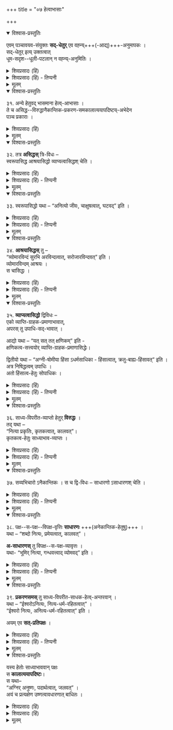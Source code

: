 +++
title = "०७ हेत्वाभासाः"

+++
<details open><summary>विश्वास-प्रस्तुतिः</summary>

एवम् पञ्चावयव-संयुक्तः **सद्-धेतुर्** एव वह्न्य्+++(-आद्य्)+++-अनुमापकः ।  
सद्-धेतुर् इत्य् उक्तत्वात्  
धूम-सदृश--धूली-पटलान् न वह्न्य्-अनुमितिः ।
</details>

<details><summary>शिवप्रसादः (हिं)</summary>

फलतः सिद्ध हुआ कि पाँच अवयवों से युक्त सद्- हेतु ही वह्नि आदि के अनुमान का साधन है । सद्हेतु कहने से सिद्ध हो गया कि धूम के सदृश प्रतीत होने वाले कहीं धूलि समूह को देखकर उसके द्वारा वहाँ पर वह्नि के होने का अनुमान नहीं किया जा सकता है । 
</details>

<details><summary>शिवप्रसादः (हिं) - तिप्पनी</summary>

हेत्वाभास और उनके भेदोपभेद 

भा० प्र०— ऊपर अनुमान के सद्हेतु का निरूपण किया जा चुका है । कुछ ऐसे भी हेतु हैं, जो हेतु की तरह तो प्रतीत होते हैं, किन्तु वस्तुतः वे हेतु नहीं होते । ऐसे हेतुओं को हेत्वाभास कहा जाता है । ' हेतुवद् आभासन्ते इति' यह हेत्वाभास का अर्थ है । 


हेत्वाभासों की संख्या पाँच है – १. असिद्ध, २ विरुद्ध ३ अनैकान्तिक, ४. प्रकरणसम और ५. कालात्ययापदिष्ट ।
</details>


<details><summary>मूलम्</summary>

एवम् पञ्चावयवसंयुक्तः सद्धेतुरेव वह्न्यनुमापकः । सद्धेतुरित्युक्तत्वात् धूमसदृश- धूलीपटलान्न वह्न्यनुमितिः ।
</details>

<details open><summary>विश्वास-प्रस्तुतिः</summary>

३१. अन्ये हेतुवद् भासमाना हेत्व्-आभासाः ।  
ते च असिद्ध--विरुद्धानैकान्तिक-प्रकरण-समकालात्ययापदिष्टय्-अभेदेन  
पञ्च प्रकाराः ।
</details>

<details><summary>शिवप्रसादः (हिं)</summary>

अनुवाद -जो उपर्युक्त सद्हेतु से भिन्न होकर भी हेतु के समान प्रतीत होते हैं, वे हेत्वाभास कहलाते हैं । हेत्वाभास पाँच हैं—असिद्ध, विरुद्ध, अनैकान्तिक, प्रकरणसम और कालात्ययापदिष्ट । 
</details>


<details><summary>मूलम्</summary>

३१. अन्ये हेतुवद्भासमाना हेत्वाभासाः । ते च असिद्धविरुद्धानैकान्तिकप्रकरण-समकालात्ययापदिष्टभेदेन पञ्चप्रकाराः ।
</details>

<details open><summary>विश्वास-प्रस्तुतिः</summary>

३२. तत्र **असिद्धस्** त्रि-विधः –  
स्वरूपासिद्ध आश्रयासिद्धो व्याप्यत्वासिद्धश् चेति ।
</details>

<details><summary>शिवप्रसादः (हिं)</summary>

[[४५]]  
उनमें भी असिद्ध तीन प्रकार का होता है – स्वरूपासिद्ध, आश्रयासिद्ध और व्याप्यत्वासिद्ध । 
</details>

<details><summary>शिवप्रसादः (हिं) - तिप्पनी</summary>

( १ ) असिद्ध हेतु भी तीन प्रकार का होता है – स्वरूपासिद्ध, आश्रयासिद्ध, और व्याप्यत्वासिद्ध । 
</details>


<details><summary>मूलम्</summary>

३२. तत्र असिद्धस्त्रिविधः – स्वरूपासिद्ध आश्रयासिद्धो व्याप्यत्वासिद्धश्चेति ।
</details>


<details open><summary>विश्वास-प्रस्तुतिः</summary>

३३. स्वरूपासिद्धो यथा – “अनित्यो जीवः, चाक्षुषत्वात्, घटवद्” इति ।
</details>

<details><summary>शिवप्रसादः (हिं)</summary>

जीव अनित्य है, क्योंकि वह घट के समान चाक्षुष् है ( अर्थात् चक्षुरिन्द्रिय का विषय बनता है ) । यह स्वरूपासिद्ध हेत्वाभास का उदा- हरण है ( क्योंकि पक्षभूत जीव मे चाक्षुषत्व ही असिद्ध है । ) ।  
</details>


<details><summary>शिवप्रसादः (हिं) - तिप्पनी</summary>

( क ) स्वरूपासिद्ध हेतु वह होता है, जिसका स्वरूप ही असिद्ध होता है अर्थात् वह हेतु के पक्षवृत्तित्व नामक गुण से रहित होता है। पक्ष में वह हेतु पाया ही नहीं जाता है । जैसे—जीव अनित्य है, क्योंकि वह घट के समान चाक्षुष् है । इस अनुमान वाक्य का हेतु चाक्षुषत्व है, किन्तु जीव का चाक्षुषत्व ही असिद्ध है । यह चाक्षुषत्व हेतु अपने पक्ष जीव में नहीं पाया जाता, अतएव यह स्वरूपासिद्ध हेतु हुआ । 

</details>


<details><summary>मूलम्</summary>

३३. स्वरूपासिद्धो यथा – “अनित्यो जीवः, चाक्षुषत्वात्, घटवद्” इति ।
</details>


<details open><summary>विश्वास-प्रस्तुतिः</summary>

३४. **आश्रयासिद्धस्** तु –  
“व्योमारविन्दं सुरभि अरविन्दत्वात्, सरोजारविन्दवत्” इति ।  
व्योमारविन्दम् आश्रयः ।  
स चासिद्धः ।
</details>

<details><summary>शिवप्रसादः (हिं)</summary>

आश्रयासिद्ध हेत्वाभास का उदाहरण है कि - आकाशकमल सुगन्धित होता है, क्योंकि वह सरोवर में होने वाले कमल के समान है। हेतु का आश्रय व्योमारविन्द ( आकाश- कमल ) है, किन्तु वह असिद्ध ही है । 
</details>

<details><summary>शिवप्रसादः (हिं) - तिप्पनी</summary>

( ख ) आश्रयासिद्ध हेतु वह होता है, जिसका आश्रय ही अप्रामाणिक होता है । पक्ष में पक्षतावच्छेदक का अभाव ही आश्रयासिद्ध है । जैसे—आकाश कमल सुगन्धित होता है, क्योंकि वह सरोवर में होने वाले कमल के समान है । इस अरविन्दत्व हेतु का आश्रय आकाशकमल ही असिद्ध है । किसी ने आकाशकमल को देखा ही नहीं है । उसके अप्रामाणिक होने से कमलत्व हेतु आश्रयासिद्ध है । 

</details>

<details><summary>मूलम्</summary>

३४. आश्रयासिद्धस्तु – “व्योमारविन्दं सुरभि अरविन्दत्वात्, सरोजारविन्दवत्” इति । व्योमारविन्दमाश्रयः । स चासिद्धः ।
</details>

<details open><summary>विश्वास-प्रस्तुतिः</summary>

३५. **व्याप्यत्वासिद्धो** द्विविधः –  
एको व्याप्ति-ग्राहक-प्रमाणाभावात्,  
अपरस् तु उपाधि-सद्-भावात् ।  

आद्यो यथा – “यत् सत् तत् क्षणिकम्” इति -  
क्षणिकत्व-सत्त्वयोर् व्याप्ति-ग्राहक-प्रमाणासिद्धेः। 

द्वितीयो यथा – “अग्नी-षोमीया हिंसा ऽधर्मसाधिका - हिंसात्वात्, क्रतु-बाह्य-हिंसावत्” इति ।  
अत्र निषिद्धत्वम् उपाधिः ।  
अतो हिंसात्व-हेतुः सोपाधिकः ।
</details>

<details><summary>शिवप्रसादः (हिं)</summary>

व्याप्यत्वासिद्ध हेत्वाभास दो प्रकार का होता है, एक तो व्याप्तिग्राहक प्रमाण के अभाव के कारण और दूसरा उपाधि के कारण ।  

पहले का उदाहरण है— जो सत् होता है वह क्षणिक होता है । क्षणिकत्व एवं सत्त्व का व्याप्तिग्राहक कोई प्रमाण ही नहीं होता ।

द्वितीय व्याप्यत्वासिद्ध का उदाहरण है- अग्निषोमीय याग में होने वाली हिंसा से अधर्म होता है, क्योंकि वह यज्ञ के बाहर की जाने वाली हिंसा के समान है । यहाँ पर निषिद्धत्व उपाधि है ।  
अतएव यहाँ पर हिंसात्व हेतु सोपाधिक है ।
</details>

<details><summary>शिवप्रसादः (हिं) - तिप्पनी</summary>

( ग ) व्याप्यत्वासिद्ध हेतु दो प्रकार का होता है— पहला व्याप्यत्वासिद्ध हेतु वह है, जिसका व्याप्तिग्राहक प्रमाण कोई नहीं होता है । जैसे—जो सत् होता है वह क्षणिक होता है, यहाँ पर सत्त्व एवं क्षणिकत्व का व्याप्तिग्राहक कोई भी प्रमाण नहीं है । क्षणिक उसे कहते हैं, जो एक क्षणमात्र ही रहे । ज्ञेय और ज्ञाता के क्षणिक होने पर भूयोदर्शन द्वारा होने वाला व्याप्तिग्रह हो ही नहीं सकता, अतएव यहाँ व्याप्ति- ग्राहक प्रमाण के अभाव के कारण व्याप्यत्वासिद्ध हेतु है । दूसरा व्याप्यत्वासिद्ध हेतु 


 


[[४७]]


वह होता है, जो उपाधि के सद्भाव के कारण होता है । जैसे- अग्निषोमीय याग में की जाने वाली हिंसा अधर्म की साधिका है, क्योंकि वह यज्ञ के बाहर ( यज्ञाति- रिक्त स्थल में ) की जाने वाली हिंसा के समान है। यहाँ पर निषिद्धत्व उपाधि 


है 


। अर्थात् उसी हिंसा से अधर्म होता है, जिस हिंसा का शास्त्र निषेध करता है । अग्निषोमीय हिंसा तो विहित हिंसा है। उससे पाप नहीं होता । अतः यहाँ हिंसात्व सोपाधिक है । उपाधि के द्वारा हेतु में व्यभिचार प्रदर्शित किये जाने के कारण हेतु व्याप्यत्वासिद्ध है । 

</details>


<details><summary>मूलम्</summary>

३५. व्याप्यत्वासिद्धो द्विविधः – एको व्याप्तिग्राहकप्रमाणाभावात्, अपरस्तु उपाधि- सद्भावात् । आद्यो यथा – “यत् सत् तत् क्षणिकम्” इति । क्षणिकत्वसत्त्वयोः व्याप्ति- ग्राहकप्रमाणासिद्धेः। द्वितीयो यथा – “अग्नीषोमीया हिंसा अधर्मसाधिका हिंसात्वात्, क्रतुबाह्यहिंसावत्” इति । अत्र निषिद्धत्वमुपाधिः । अतो हिंसात्वहेतुः सोपाधिकः ।
</details>

<details open><summary>विश्वास-प्रस्तुतिः</summary>

३६. साध्य-विपरीत-व्याप्तो हेतुर् **विरुद्धः** ।  
तद् यथा –  
“नित्या प्रकृतिः, कृतकत्वात्, कालवत्”।  
कृतकत्व-हेतुः साध्याभाव-व्याप्तः ।
</details>

<details><summary>शिवप्रसादः (हिं)</summary>

साध्य के विपरीत अर्थं मे व्यापक हेतु विरुद्ध हेतु होता है ।  
जैसे - प्रकृति नित्य है, क्योंकि वह काल के समान कार्य है । यहाँ पर कृतकत्व- (कार्यंत्व) हेतु नित्यसाध्य के विपरीत अनित्यत्व में व्यापक है । 
</details>

<details><summary>शिवप्रसादः (हिं) - तिप्पनी</summary>

( २ ) विरुद्ध हेतु वह होता है, जो साध्य के विपरीत अर्थ का साधक होता है । यह हेतु साध्याभाव व्याप्त होता है । उदाहरणार्थ - प्रकृति नित्य है, क्योंकि वह काल के समान कार्य है । यह कार्यत्व हेतु साध्यभूत नित्यत्व में व्याप्त न होकर साध्य से विपरीत अनित्यत्व में व्यापक है । 
</details>


<details><summary>मूलम्</summary>

३६. साध्यविपरीतव्याप्तो हेतुर् विरुद्धः । तद्यथा – “नित्या प्रकृतिः, कृतकत्वात्, कालवत्”। कृतकत्वहेतुः साध्याभावव्याप्तः ।
</details>

<details open><summary>विश्वास-प्रस्तुतिः</summary>

३७. सव्यभिचारो ऽनैकान्तिकः । स च द्वि-विधः – साधारणो ऽसाधारणश् चेति ।
</details>

<details><summary>शिवप्रसादः (हिं)</summary>

व्यभिचार से युक्त हेतु अनैकान्तिक होता है ।  
अनैकान्तिक हेत्वाभास दो प्रकार का होता है- साधारण तथा असाधारण । 

</details>

<details><summary>शिवप्रसादः (हिं) - तिप्पनी</summary>

( ३ ) अनैकान्तिक हेतु वह होता है, जो व्यभिचार युक्त होता है । अनैकान्तिक हेतु दो प्रकार का होता है— साधारण तथा असाधारण । 
</details>


<details><summary>मूलम्</summary>

३७. सव्यभिचारोऽनैकान्तिकः । स च द्विविधः – साधारणोऽसाधारणश्चेति ।
</details>

<details open><summary>विश्वास-प्रस्तुतिः</summary>

३८. पक्ष--स-पक्ष--विपक्ष-वृत्तिः **साधारणः** +++(अनेकान्तिक-हेतुषु)+++ ।  
यथा – “शब्दो नित्यः, प्रमेयत्वात्, कालवत्” ।  

**अ-साधारणस्** तु विपक्ष--स-पक्ष-व्यावृत्तः ।  
यथा- “भूमिर् नित्या, गन्धवत्त्वाद् व्योमवद्” इति ।
</details>

<details><summary>शिवप्रसादः (हिं)</summary>

पक्ष, सपक्ष एवं विपक्ष तीनों में पाया जाने वाला अनै- कान्तिक हेत्वाभास साधारण है। जैसे—शब्द नित्य है, क्योंकि काल के समान वह [[४६]] प्रमेय है । 

असाधारण अनैकान्तिक हेत्वाभास तो केवल पक्ष में ही पाया जाता है; सपक्ष तथा विपक्ष में नहीं ।  
जैसे— पृथिवी नित्य है, क्योंकि वह आकाश के समान गन्धवती है । 
</details>

<details><summary>शिवप्रसादः (हिं) - तिप्पनी</summary>

( क ) साधारण अनैकान्तिक हेतु वह है, जो पक्ष, सपक्ष तथा विपक्ष तीनों में पाया जाय । जैसे— शब्द नित्य है, क्योंकि वह काल के समान प्रमेय है । इस अनुमान का प्रमेयत्व हेतु पक्ष शब्द सपक्ष तथा उसके सजातीय धर्मवान काल तथा अनित्य घटादि में पाया जाता है । अतएव वह साधारण अनैकान्तिक हेतु है । 


( ख ) असाधारण अनेकान्तिक हेतु वह है, जो पक्षमात्र में पाया जाय, सपक्ष तथा विपक्ष में नहीं । जैसे— पृथिवी नित्य है, क्योंकि वह आकाश के समान गन्धवती है । इस अनुमान का गन्धवत्व हेतु पक्षभूत पृथिवी में तो है, किन्तु सपक्ष आकाश में तथा विपक्षभूत अनित्य पदार्थों में नही है । 


</details>

<details><summary>मूलम्</summary>

३८. पक्षसपक्षविपक्षवृत्तिः साधारणः । यथा – “शब्दो नित्यः, प्रमेयत्वात्, कालवत्” । असाधारणस्तु विपक्षसपक्षव्यावृत्तः । यथा- “भूमिर्नित्या, गन्धवत्त्वात् व्योमवद्” इति ।
</details>


<details open><summary>विश्वास-प्रस्तुतिः</summary>

३९. **प्रकरणसमस्** तु साध्य-विपरीत-साधक-हेत्व्-अन्तरवान् ।  
यथा – “ईश्वरोऽनित्यः, नित्य-धर्म-रहितत्वात्” ।  
“ईश्वरो नित्यः, अनित्य-धर्म-रहितत्वात्” इति ।  

अयम् एव **सत्-प्रतिपक्षः** ।
</details>

<details><summary>शिवप्रसादः (हिं)</summary>

प्रकरणसम हेतु ऐसा हेत्वाभास होता है कि उसके साध्य के विपरीत अर्थ का साधक दूसरा हेतु बना रहता है ।  
जैसे— ईश्वर नित्य है, क्योंकि वह अनित्य धर्मों से रहित है ।  
यहाँ पर यह भी कहा जा सकता है कि ईश्वर नित्य नहीं है, क्योंकि वह नित्य धर्मों से रहित है ।  
प्रकरणसम का ही दूसरा नाम सत्प्रतिपक्ष है ।
</details>

<details><summary>शिवप्रसादः (हिं) - तिप्पनी</summary>

( ४ ) प्रकरणसम हेतु वह हेतु है, जिसके साध्य के विपरीत अर्थ का साधक दूसरा हेतु विद्यमान रहता है । जैसे - ईश्वर नित्य है, क्योंकि वह अनित्य धर्मों से रहित है । इस अनुमान का साध्य नित्यत्व है । इस हेतु के विपरीत नित्यधर्मरहित- त्व हेतु के द्वारा ईश्वर में अनित्यत्व भी सिद्ध किया जा सकता है । जैसे – ईश्वर अनित्य है, क्योंकि वह नित्य धर्मों से रहित है । प्रकरणसम को ही सत्प्रतिपक्ष भी कहते हैं । 'सत् विद्यमानः प्रतिपक्षः साध्यविपरीतोऽर्थसाधको हेतुर्यस्य असौ ।' यह सत्प्रतिपक्ष की व्युत्पत्ति है । 

</details>

<details><summary>मूलम्</summary>

३९. प्रकरणसमस्तु साध्यविपरीतसाधकहेत्वन्तरवान् । यथा – “ईश्वरोऽनित्यः, नित्यधर्मरहितत्वात्” । “ईश्वरो नित्यः, अनित्यधर्मरहितत्वात्” इति । अयमेव सत्प्रतिपक्षः ।
</details>


<details open><summary>विश्वास-प्रस्तुतिः</summary>

यस्य हेतोः साध्याभाववान् पक्षः  
स **कालात्ययापदिष्टः**।  
स यथा–  
“अग्निर् अनुष्णः, पदार्थत्वात्, जलवत्” ।  
अयं च प्रत्यक्षेण उष्णत्वावधारणात् बाधितः ।
</details>

<details><summary>शिवप्रसादः (हिं)</summary>

जिस हेतु के पक्ष में साध्य का अभाव रहता है, वह कालात्ययापदिष्ट हेतु कहलाता है।  
जैसे—अग्नि अनुष्ण है, क्योंकि वह जल के समान पदार्थ है ।  
इस हेतु का साध्य अनुष्णत्व प्रत्यक्ष- प्रमाण के द्वारा ही अग्नि के उष्णत्वावधारण से बाधित हो जाता है ।
</details>

<details><summary>शिवप्रसादः (हिं)</summary>

( ५ ) कालात्ययापदिष्ट हेतु वह होता है, जिस हेतु का साध्य अपने पक्ष में पाया ही नहीं जाता । जैसे- अग्नि अनुष्ण है, क्योंकि वह जल के समान पदार्थ है । इस अनुमान का साध्य अनुष्णत्व अपने पक्षभूत अग्नि में है ही नहीं । अग्नि का अनुष्णत्व प्रत्यक्षप्रमाण के द्वारा बाधित है । स्पार्शन प्रत्यक्ष के ही द्वारा अग्नि का उष्णत्व सिद्ध होता है । 


[[४८]]

</details>


<details><summary>मूलम्</summary>

यस्य हेतोः साध्याभाववान् पक्षः स कालात्ययापदिष्टः। स यथा– “अग्निरनुष्णः, पदार्थत्वात्, जलवत्” । अयं च प्रत्यक्षेण उष्णत्वाव- धारणात् बाधितः ।
</details>






